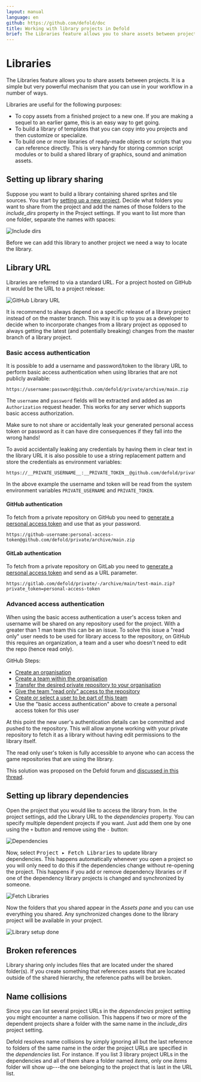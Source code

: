 ```yaml
---
layout: manual
language: en
github: https://github.com/defold/doc
title: Working with library projects in Defold
brief: The Libraries feature allows you to share assets between projects. This manual explains how it works.
---
```


# Libraries

The Libraries feature allows you to share assets between projects. It is a simple but very powerful mechanism that you can use in your workflow in a number of ways.

Libraries are useful for the following purposes:

* To copy assets from a finished project to a new one. If you are making a sequel to an earlier game, this is an easy way to get going.
* To build a library of templates that you can copy into you projects and then customize or specialize.
* To build one or more libraries of ready-made objects or scripts that you can reference directly. This is very handy for storing common script modules or to build a shared library of graphics, sound and animation assets.

## Setting up library sharing

Suppose you want to build a library containing shared sprites and tile sources. You start by [setting up a new project](/manuals/project-setup/). Decide what folders you want to share from the project and add the names of those folders to the *include_dirs* property in the Project settings. If you want to list more than one folder, separate the names with spaces:

![Include dirs](../images/libraries/libraries_include_dirs.png)

Before we can add this library to another project we need a way to locate the library.

## Library URL

Libraries are referred to via a standard URL. For a project hosted on GitHub it would be the URL to a project release:

![GitHub Library URL](../images/libraries/libraries_library_url_github.png)

<div class='important' markdown='1'>
It is recommend to always depend on a specific release of a library project instead of on the master branch. This way it is up to you as a developer to decide when to incorporate changes from a library project as opposed to always getting the latest (and potentially breaking) changes from the master branch of a library project.
</div>

### Basic access authentication

It is possible to add a username and password/token to the library URL to perform basic access authentication when using libraries that are not publicly available:

```
https://username:password@github.com/defold/private/archive/main.zip
```

The `username` and `password` fields will be extracted and added as an `Authorization` request header. This works for any server which supports basic access authorization.

<div class='important' markdown='1'>
Make sure to not share or accidentally leak your generated personal access token or password as it can have dire consequences if they fall into the wrong hands!
</div>

To avoid accidentally leaking any credentials by having them in clear text in the library URL it is also possible to use a string replacement pattern and store the credentials as environment variables:

```
https://__PRIVATE_USERNAME__:__PRIVATE_TOKEN__@github.com/defold/private/archive/main.zip
```

In the above example the username and token will be read from the system environment variables `PRIVATE_USERNAME` and `PRIVATE_TOKEN`.

#### GitHub authentication

To fetch from a private repository on GitHub you need to [generate a personal access token](https://docs.github.com/en/free-pro-team@latest/github/authenticating-to-github/creating-a-personal-access-token) and use that as your password.

```
https://github-username:personal-access-token@github.com/defold/private/archive/main.zip
```

#### GitLab authentication

To fetch from a private repository on GitLab you need to [generate a personal access token](https://docs.gitlab.com/ee/security/token_overview.html) and send as a URL parameter.

```
https://gitlab.com/defold/private/-/archive/main/test-main.zip?private_token=personal-access-token
```

### Advanced access authentication

When using the basic access authentication a user's access token and username will be shared on any repository used for the project.  With a greater than 1 man team this can be an issue. To solve this issue a "read only" user needs to be used for library access to the repository, on GitHub this requires an organization, a team and a user who doesn't need to edit the repo (hence read only).

GitHub Steps:
* [Create an organisation](https://docs.github.com/en/github/setting-up-and-managing-organizations-and-teams/creating-a-new-organization-from-scratch)
* [Create a team within the organisation](https://docs.github.com/en/github/setting-up-and-managing-organizations-and-teams/creating-a-team)
* [Transfer the desired private repository to your organisation](https://docs.github.com/en/github/administering-a-repository/transferring-a-repository)
* [Give the team "read only" access to the repository](https://docs.github.com/en/github/setting-up-and-managing-organizations-and-teams/managing-team-access-to-an-organization-repository)
* [Create or select a user to be part of this team](https://docs.github.com/en/github/setting-up-and-managing-organizations-and-teams/organizing-members-into-teams)
* Use the "basic access authentication" above to create a personal access token for this user

At this point the new user's authentication details can be committed and pushed to the repository.  This will allow anyone working with your private repository to fetch it as a library without having edit permissions to the library itself.

<div class='important' markdown='1'>
The read only user's token is fully accessible to anyone who can access the game repositories that are using the library.
</div>

This solution was proposed on the Defold forum and [discussed in this thread](https://forum.defold.com/t/private-github-for-library-solved/67240).

## Setting up library dependencies

Open the project that you would like to access the library from. In the project settings, add the Library URL to the *dependencies* property. You can specify multiple dependent projects if you want. Just add them one by one using the `+` button and remove using the `-` button:

![Dependencies](../images/libraries/libraries_dependencies.png)

Now, select <kbd>Project ▸ Fetch Libraries</kbd> to update library dependencies. This happens automatically whenever you open a project so you will only need to do this if the dependencies change without re-opening the project. This happens if you add or remove dependency libraries or if one of the dependency library projects is changed and synchronized by someone.

![Fetch Libraries](../images/libraries/libraries_fetch_libraries.png)

Now the folders that you shared appear in the *Assets pane* and you can use everything you shared. Any synchronized changes done to the library project will be available in your project.

![Library setup done](../images/libraries/libraries_done.png)

## Broken references

Library sharing only includes files that are located under the shared folder(s). If you create something that references assets that are located outside of the shared hierarchy, the reference paths will be broken.

## Name collisions

Since you can list several project URLs in the *dependencies* project setting you might encounter a name collision. This happens if two or more of the dependent projects share a folder with the same name in the *include_dirs* project setting.

Defold resolves name collisions by simply ignoring all but the last reference to folders of the same name in the order the project URLs are specified in the *dependencies* list. For instance. If you list 3 library project URLs in the dependencies and all of them share a folder named *items*, only one *items* folder will show up---the one belonging to the project that is last in the URL list.
